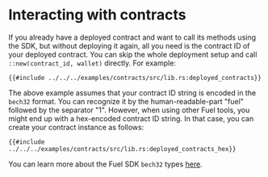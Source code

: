 # Interacting with contracts

If you already have a deployed contract and want to call its methods using the SDK,  but without deploying it again, all you need is the contract ID of your deployed contract. You can skip the whole deployment setup and call `::new(contract_id, wallet)` directly. For example:

```rust,ignore
{{#include ../../../examples/contracts/src/lib.rs:deployed_contracts}}
```

The above example assumes that your contract ID string is encoded in the `bech32` format. You can recognize it by the human-readable-part "fuel" followed by the separator "1". However, when using other Fuel tools, you might end up with a hex-encoded contract ID string. In that case, you can create your contract instance as follows:

```rust,ignore
{{#include ../../../examples/contracts/src/lib.rs:deployed_contracts_hex}}
```

You can learn more about the Fuel SDK `bech32` types [here](../types/bech32.md).

